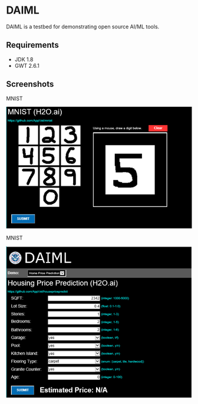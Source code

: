 # DAIML

DAIML is a testbed for demonstrating open source AI/ML tools.

## Requirements

* JDK 1.8
* GWT 2.6.1

## Screenshots

MNIST

![MNIST](war/images/screenshot-mnist.png)

MNIST

![MNIST](war/images/screenshot-predict.png)